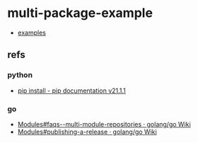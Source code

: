 # multi-package-example

- [examples](_examples)

## refs

### python

- [pip install - pip documentation v21.1.1](https://pip.pypa.io/en/stable/cli/pip_install/)

### go

- [Modules#faqs--multi-module-repositories · golang/go Wiki](https://github.com/golang/go/wiki/Modules#faqs--multi-module-repositories)
- [Modules#publishing-a-release · golang/go Wiki](https://github.com/golang/go/wiki/Modules#publishing-a-release)
